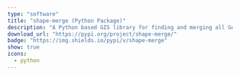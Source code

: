 ```yaml
---
type: "software"
title: "shape-merge (Python Package)"
description: "A Python based GIS library for finding and merging all Geometries that intersects with their neighbour."
download_url: "https://pypi.org/project/shape-merge/"
badge: "https://img.shields.io/pypi/v/shape-merge"
show: true
icons:
  - python
---
```


